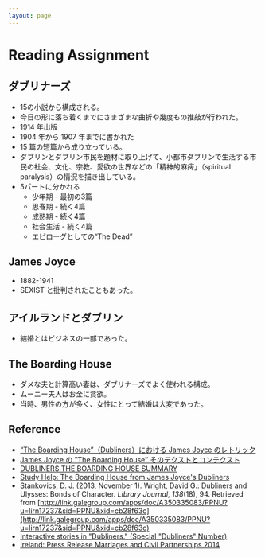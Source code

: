```yaml
---
layout: page
---
```


# Reading Assignment

## ダブリナーズ

* 15の小説から構成される。
* 今日の形に落ち着くまでにさまざまな曲折や幾度もの推敲が行われた。 
* 1914 年出版
* 1904 年から 1907 年までに書かれた
* 15 篇の短篇から成り立っている。
* ダブリンとダブリン市民を題材に取り上げて、小都市ダブリンで生活する市民の社会、文化、宗教、愛欲の世界などの「精神的麻痺」（spiritual
paralysis）の情況を描き出している。
* 5パートに分かれる
    * 少年期 - 最初の3篇
    * 思春期 - 続く4篇
    * 成熟期 - 続く4篇
    * 社会生活 - 続く4篇
    * エピローグとしての“The Dead”


## James Joyce

* 1882-1941
* SEXIST と批判されたこともあった。

## アイルランドとダブリン

* 結婚とはビジネスの一部であった。

## The Boarding House

* ダメな夫と計算高い妻は、ダブリナーズでよく使われる構成。
* ムーニー夫人はお金に貪欲。
* 当時、男性の方が多く、女性にとって結婚は大変であった。


## Reference

* [“The Boarding House”（Dubliners）における James Joyce のレトリック](https://ci.nii.ac.jp/els/contentscinii_20190102123217.pdf?id=ART0009433087)
* [James Joyce の ‶The Boarding House″ そのテクストとコンテクスト ](http://www.osaka-geidai.ac.jp/geidai/laboratory/kiyou/pdf/kiyou20/kiyou20-09.pdf)
* [DUBLINERS THE BOARDING HOUSE SUMMARY](https://www.shmoop.com/dubliners/boarding-house-summary.html)
* [Study Help: The Boarding House from James Joyce's Dubliners](https://owlcation.com/humanities/Study-Help-The-Boarding-House-from-James-Joyces-Dubliners)
* Stankovics, D. J. (2013, November 1). Wright, David G.: Dubliners and Ulysses: Bonds of Character. _Library Journal_, _138_(18), 94. Retrieved from [http://link.galegroup.com/apps/doc/A350335083/PPNU?u=lirn17237&sid=PPNU&xid=cb28f63c](http://link.galegroup.com/apps/doc/A350335083/PPNU?u=lirn17237&sid=PPNU&xid=cb28f63c)
* [Interactive stories in "Dubliners." (Special "Dubliners" Number)](http://proxy.lirn.net/MuseProxyID=mp01/MuseSessionID=0008mm0/MuseProtocol=http/MuseHost=go.galegroup.com/MusePath/ps/i.do?id=GALE%7CA19517917&v=2.1&u=lirn17237&it=r&p=EAIM&sw=w#)
* [Ireland: Press Release Marriages and Civil Partnerships 2014](http://proxy.lirn.net/MuseProxyID=mp01/MuseSessionID=0008mlc/MuseProtocol=http/MuseHost=go.galegroup.com/MusePath/ps/i.do?id=GALE%7CA407771260&v=2.1&u=lirn17237&it=r&p=ITBC&sw=w#)
